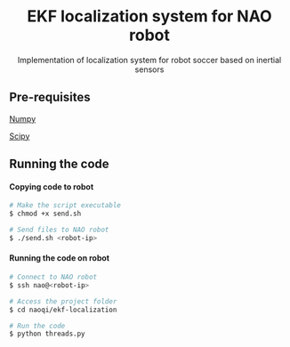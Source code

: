 <h1 align="center">EKF localization system for NAO robot</h1>
<p align="center">Implementation of localization system for robot soccer based on inertial sensors</p>


## Pre-requisites
[Numpy](https://numpy.org/)

[Scipy](https://www.scipy.org/)



## Running the code

#### Copying code to robot

```bash
# Make the script executable
$ chmod +x send.sh

# Send files to NAO robot
$ ./send.sh <robot-ip>

```

#### Running the code on robot

```bash
# Connect to NAO robot
$ ssh nao@<robot-ip>

# Access the project folder
$ cd naoqi/ekf-localization

# Run the code
$ python threads.py

```





